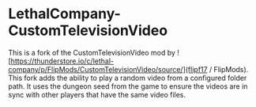 # LethalCompany-CustomTelevisionVideo

This is a fork of the CustomTelevisionVideo mod by ![https://thunderstore.io/c/lethal-company/p/FlipMods/CustomTelevisionVideo/source/](flipf17 / FlipMods). This fork adds the ability to play a random video from a configured folder path. It uses the dungeon seed from the game to ensure the videos are in sync with other players that have the same video files.
